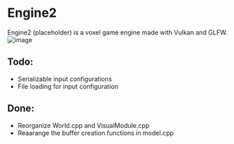 # Engine2
Engine2 (placeholder) is a voxel game engine made with Vulkan and GLFW.
![image](https://github.com/Git-RoySun/Engine2/assets/25252952/d10aad84-218e-48dd-81e3-1516461b7aeb)

## Todo:
- Serializable input configurations
- File loading for input configuration

## Done:
- Reorganize World.cpp and VisualModule.cpp
- Reaarange the buffer creation functions in model.cpp

